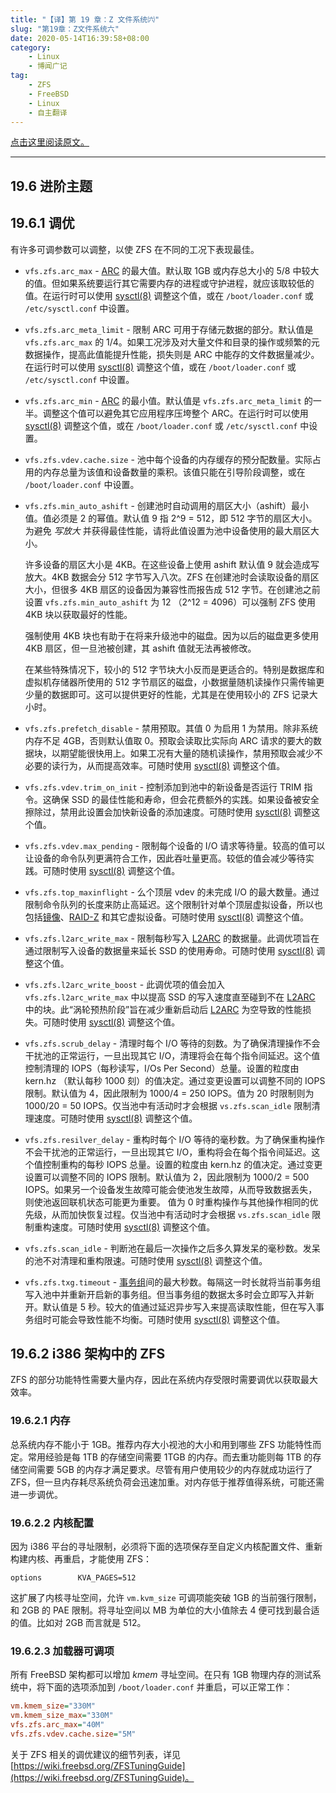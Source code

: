 ```yaml
---
title: "【译】第 19 章：Z 文件系统㈥"
slug: "第19章：Z文件系统六"
date: 2020-05-14T16:39:58+08:00
category:
    - Linux
    - 博闻广记
tag:
    - ZFS
    - FreeBSD
    - Linux
    - 自主翻译
---
```


[点击这里阅读原文。](https://www.freebsd.org/doc/handbook/zfs-advanced.html)

---

## 19.6 进阶主题

<!--more-->

[arc]: https://www.freebsd.org/doc/handbook/zfs-term.html#zfs-term-arc
[sysctl(8)]: https://www.freebsd.org/cgi/man.cgi?query=sysctl&sektion=8&manpath=freebsd-release-ports
[镜像]: https://www.freebsd.org/doc/handbook/zfs-term.html#zfs-term-vdev-mirror
[raid-z]: https://www.freebsd.org/doc/handbook/zfs-term.html#zfs-term-vdev-raidz
[l2arc]: https://www.freebsd.org/doc/handbook/zfs-term.html#zfs-term-l2arc
[事务组]: https://www.freebsd.org/doc/handbook/zfs-term.html#zfs-term-txg

## 19.6.1 调优

有许多可调参数可以调整，以使 ZFS 在不同的工况下表现最佳。

-   `vfs.zfs.arc_max` - [ARC][] 的最大值。默认取 1GB 或内存总大小的 5/8 中较大的值。但如果系统要运行其它需要内存的进程或守护进程，就应该取较低的值。在运行时可以使用 [sysctl(8)][] 调整这个值，或在 `/boot/loader.conf` 或 `/etc/sysctl.conf` 中设置。

-   `vfs.zfs.arc_meta_limit` - 限制 ARC 可用于存储元数据的部分。默认值是 `vfs.zfs.arc_max` 的 1/4。如果工况涉及对大量文件和目录的操作或频繁的元数据操作，提高此值能提升性能，损失则是 ARC 中能存的文件数据量减少。在运行时可以使用 [sysctl(8)][] 调整这个值，或在 `/boot/loader.conf` 或 `/etc/sysctl.conf` 中设置。

-   `vfs.zfs.arc_min` - [ARC][] 的最小值。默认值是 `vfs.zfs.arc_meta_limit` 的一半。调整这个值可以避免其它应用程序压垮整个 ARC。在运行时可以使用 [sysctl(8)][] 调整这个值，或在 `/boot/loader.conf` 或 `/etc/sysctl.conf` 中设置。

-   `vfs.zfs.vdev.cache.size` - 池中每个设备的内存缓存的预分配数量。实际占用的内存总量为该值和设备数量的乘积。该值只能在引导阶段调整，或在 `/boot/loader.conf` 中设置。

-   `vfs.zfs.min_auto_ashift` - 创建池时自动调用的扇区大小（ashift）最小值。值必须是 2 的幂值。默认值 9 指 2^9 = 512，即 512 字节的扇区大小。为避免 _写放大_ 并获得最佳性能，请将此值设置为池中设备使用的最大扇区大小。

    许多设备的扇区大小是 4KB。在这些设备上使用 ashift 默认值 9 就会造成写放大。4KB 数据会分 512 字节写入八次。ZFS 在创建池时会读取设备的扇区大小，但很多 4KB 扇区的设备因为兼容性而报告成 512 字节。在创建池之前设置 `vfs.zfs.min_auto_ashift` 为 12 （2^12 = 4096）可以强制 ZFS 使用 4KB 块以获取最好的性能。

    强制使用 4KB 块也有助于在将来升级池中的磁盘。因为以后的磁盘更多使用 4KB 扇区，但一旦池被创建，其 ashift 值就无法再被修改。

    在某些特殊情况下，较小的 512 字节块大小反而是更适合的。特别是数据库和虚拟机存储器所使用的 512 字节扇区的磁盘，小数据量随机读操作只需传输更少量的数据即可。这可以提供更好的性能，尤其是在使用较小的 ZFS 记录大小时。

*   `vfs.zfs.prefetch_disable` - 禁用预取。其值 0 为启用 1 为禁用。除非系统内存不足 4GB，否则默认值取 0。预取会读取比实际向 ARC 请求的要大的数据块，以期望能很快用上。如果工况有大量的随机读操作，禁用预取会减少不必要的读行为，从而提高效率。可随时使用 [sysctl(8)][] 调整这个值。

*   `vfs.zfs.vdev.trim_on_init` - 控制添加到池中的新设备是否运行 TRIM 指令。这确保 SSD 的最佳性能和寿命，但会花费额外的实践。如果设备被安全擦除过，禁用此设置会加快新设备的添加速度。可随时使用 [sysctl(8)][] 调整这个值。

*   `vfs.zfs.vdev.max_pending` - 限制每个设备的 I/O 请求等待量。较高的值可以让设备的命令队列更满符合工作，因此吞吐量更高。较低的值会减少等待实践。可随时使用 [sysctl(8)][] 调整这个值。

*   `vfs.zfs.top_maxinflight` - 么个顶层 vdev 的未完成 I/O 的最大数量。通过限制命令队列的长度来防止高延迟。这个限制针对单个顶层虚拟设备，所以也包括[镜像][]、[RAID-Z][] 和其它虚拟设备。可随时使用 [sysctl(8)][] 调整这个值。

*   `vfs.zfs.l2arc_write_max` - 限制每秒写入 [L2ARC][] 的数据量。此调优项旨在通过限制写入设备的数据量来延长 SSD 的使用寿命。可随时使用 [sysctl(8)][] 调整这个值。

*   `vfs.zfs.l2arc_write_boost` - 此调优项的值会加入 `vfs.zfs.l2arc_write_max` 中以提高 SSD 的写入速度直至碰到不在 [L2ARC][] 中的块。此“涡轮预热阶段”旨在减少重新启动后 [L2ARC][] 为空导致的性能损失。可随时使用 [sysctl(8)][] 调整这个值。

*   `vfs.zfs.scrub_delay` - 清理时每个 I/O 等待的刻数。为了确保清理操作不会干扰池的正常运行，一旦出现其它 I/O，清理将会在每个指令间延迟。这个值控制清理的 IOPS（每秒读写，I/Os Per Second）总量。设置的粒度由 kern.hz （默认每秒 1000 刻）的值决定。通过变更设置可以调整不同的 IOPS 限制。默认值为 4，因此限制为 1000/4 = 250 IOPS。值为 20 时限制则为 1000/20 = 50 IOPS。仅当池中有活动时才会根据 `vs.zfs.scan_idle` 限制清理速度。可随时使用 [sysctl(8)][] 调整这个值。

*   `vfs.zfs.resilver_delay` - 重构时每个 I/O 等待的毫秒数。为了确保重构操作不会干扰池的正常运行，一旦出现其它 I/O，重构将会在每个指令间延迟。这个值控制重构的每秒 IOPS 总量。设置的粒度由 kern.hz 的值决定。通过变更设置可以调整不同的 IOPS 限制。默认值为 2，因此限制为 1000/2 = 500 IOPS。如果另一个设备发生故障可能会使池发生故障，从而导致数据丢失，则使池返回联机状态可能更为重要。 值为 0 时重构操作与其他操作相同的优先级，从而加快恢复过程。仅当池中有活动时才会根据 `vs.zfs.scan_idle` 限制重构速度。可随时使用 [sysctl(8)][] 调整这个值。

*   `vfs.zfs.scan_idle` - 判断池在最后一次操作之后多久算发呆的毫秒数。发呆的池不对清理和重构限速。可随时使用 [sysctl(8)][] 调整这个值。

*   `vfs.zfs.txg.timeout` - [事务组][]间的最大秒数。每隔这一时长就将当前事务组写入池中并重新开启新的事务组。但当事务组的数据太多时会立即写入并新开。默认值是 5 秒。较大的值通过延迟异步写入来提高读取性能，但在写入事务组时可能会导致性能不均衡。可随时使用 [sysctl(8)][] 调整这个值。

## 19.6.2 i386 架构中的 ZFS

ZFS 的部分功能特性需要大量内存，因此在系统内存受限时需要调优以获取最大效率。

### 19.6.2.1 内存

总系统内存不能小于 1GB。推荐内存大小视池的大小和用到哪些 ZFS 功能特性而定。常用经验是每 1TB 的存储空间需要 1TGB 的内存。而去重功能则每 1TB 的存储空间需要 5GB 的内存才满足要求。尽管有用户使用较少的内存就成功运行了 ZFS，但一旦内存耗尽系统负荷会迅速加重。对内存低于推荐值得系统，可能还需进一步调优。

### 19.6.2.2 内核配置

因为 i386 平台的寻址限制，必须将下面的选项保存至自定义内核配置文件、重新构建内核、再重启，才能使用 ZFS：

```
options        KVA_PAGES=512
```

这扩展了内核寻址空间，允许 `vm.kvm_size` 可调项能突破 1GB 的当前强行限制，和 2GB 的 PAE 限制。将寻址空间以 MB 为单位的大小值除去 4 便可找到最合适的值。比如对 2GB 而言就是 512。

### 19.6.2.3 加载器可调项

所有 FreeBSD 架构都可以增加 _kmem_ 寻址空间。在只有 1GB 物理内存的测试系统中，将下面的选项添加到 `/boot/loader.conf` 并重启，可以正常工作：

```ini
vm.kmem_size="330M"
vm.kmem_size_max="330M"
vfs.zfs.arc_max="40M"
vfs.zfs.vdev.cache.size="5M"
```

关于 ZFS 相关的调优建议的细节列表，详见 [https://wiki.freebsd.org/ZFSTuningGuide](https://wiki.freebsd.org/ZFSTuningGuide)。
